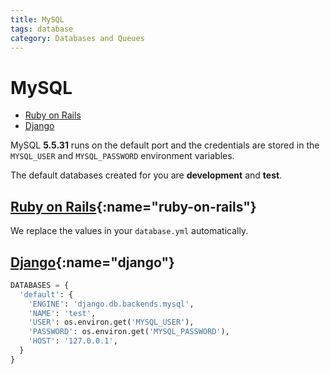 ```yaml
---
title: MySQL
tags: database
category: Databases and Queues
---
```


# MySQL

+ [Ruby on Rails](#ruby-on-rails)
+ [Django](#django)

MySQL **5.5.31** runs on the default port and the credentials are stored in the ```MYSQL_USER``` and ```MYSQL_PASSWORD``` environment variables.

The default databases created for you are **development** and **test**.

## [Ruby on Rails](#ruby-on-rails){:name="ruby-on-rails"}

We replace the values in your `database.yml` automatically.

## [Django](#django){:name="django"}

~~~python
DATABASES = {
  'default': {
    'ENGINE': 'django.db.backends.mysql',
    'NAME': 'test',
    'USER': os.environ.get('MYSQL_USER'),
    'PASSWORD': os.environ.get('MYSQL_PASSWORD'),
    'HOST': '127.0.0.1',
  }
}
~~~

